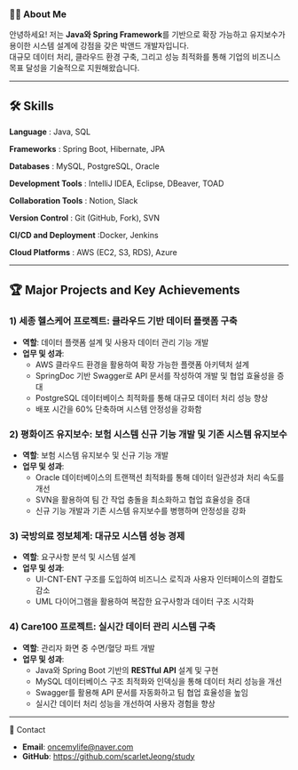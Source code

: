 ### 👩‍💻 About Me

안녕하세요! 저는 **Java와 Spring Framework**를 기반으로 확장 가능하고 유지보수가 용이한 시스템 설계에 강점을 갖은 박앤드 개발자입니다.\
대규모 데이터 처리, 클라우드 환경 구축, 그리고 성능 최적화를 통해 기업의 비즈니스 목표 달성을 기술적으로 지원해왔습니다.

---

## 🛠️ Skills

**Language** : Java, SQL

**Frameworks** : Spring Boot, Hibernate, JPA

**Databases** : MySQL, PostgreSQL, Oracle

**Development Tools** : IntelliJ IDEA, Eclipse, DBeaver, TOAD

**Collaboration Tools** : Notion, Slack

**Version Control** : Git (GitHub, Fork), SVN

**CI/CD and Deployment** :Docker, Jenkins

**Cloud Platforms** : AWS (EC2, S3, RDS), Azure


---

## 🏆 Major Projects and Key Achievements

### 1) 세종 헬스케어 프로젝트: 클라우드 기반 데이터 플랫폼 구축

- **역할**: 데이터 플랫폼 설계 및 사용자 데이터 관리 기능 개발
- **업무 및 성과**:
  - AWS 클라우드 환경을 활용하여 확장 가능한 플랫폼 아키텍처 설계
  - SpringDoc 기반 Swagger로 API 문서를 작성하여 개발 및 협업 효율성을 증대
  - PostgreSQL 데이터베이스 최적화를 통해 대규모 데이터 처리 성능 향상
  - 배포 시간을 60% 단축하며 시스템 안정성을 강화함

### 2) 평화이즈 유지보수: 보험 시스템 신규 기능 개발 및 기존 시스템 유지보수

- **역할**: 보험 시스템 유지보수 및 신규 기능 개발
- **업무 및 성과**:
  - Oracle 데이터베이스의 트랜잭션 최적화를 통해 데이터 일관성과 처리 속도를 개선
  - SVN을 활용하여 팀 간 작업 충돌을 최소화하고 협업 효율성을 증대
  - 신규 기능 개발과 기존 시스템 유지보수를 병행하며 안정성을 강화

### 3) 국방의료 정보체계: 대규모 시스템 성능 경제

- **역할**: 요구사항 분석 및 시스템 설계
- **업무 및 성과**:
  - UI-CNT-ENT 구조를 도입하여 비즈니스 로직과 사용자 인터페이스의 결합도 감소
  - UML 다이어그램을 활용하여 복잡한 요구사항과 데이터 구조 시각화

### 4) Care100 프로젝트: 실시간 데이터 관리 시스템 구축

- **역할**: 관리자 화면 중 수면/혈당 파트 개발
- **업무 및 성과**:
  - Java와 Spring Boot 기반의 **RESTful API** 설계 및 구현
  - MySQL 데이터베이스 구조 최적화와 인덱싱을 통해 데이터 처리 성능을 개선
  - Swagger를 활용해 API 문서를 자동화하고 팀 협업 효율성을 높임
  - 실시간 데이터 처리 성능을 개선하여 사용자 경험을 향상


---
💬 Contact

- **Email**: oncemylife@naver.com
- **GitHub**: https://github.com/scarletJeong/study



